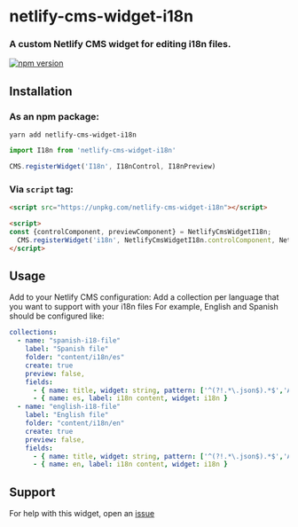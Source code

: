 # netlify-cms-widget-i18n

### A custom Netlify CMS widget for editing i18n files.

[![npm version](https://img.shields.io/npm/v/netlify-cms-widget-i18n)](https://www.npmjs.com/netlify-cms-widget-i18n)

## Installation

### As an npm package:

```shell
yarn add netlify-cms-widget-i18n
```

```js
import I18n from 'netlify-cms-widget-i18n'

CMS.registerWidget('I18n', I18nControl, I18nPreview)
```

### Via `script` tag:

```html
<script src="https://unpkg.com/netlify-cms-widget-i18n"></script>

<script>
const {controlComponent, previewComponent} = NetlifyCmsWidgetI18n;
  CMS.registerWidget('i18n', NetlifyCmsWidgetI18n.controlComponent, NetlifyCmsWidgetI18n.previewComponent)
</script>
```

## Usage

Add to your Netlify CMS configuration:
Add a collection per language that you want to support with your i18n files
For example, English and Spanish should be configured like:

```yaml
collections:
  - name: "spanish-i18-file"
    label: "Spanish file"
    folder: "content/i18n/es"
    create: true
    preview: false,
    fields:
      - { name: title, widget: string, pattern: ['^(?!.*\.json$).*$','A JSON file name can have no spaces or special characters'], hint: 'The JSON file name (do not include folder or file extension) and a field 'name' inside of the JSON file. *NOTE: When modifying an existing file changes in this name only will change the field called 'name' inside the file content.'}
      - { name: es, label: i18n content, widget: i18n }
  - name: "english-i18-file"
    label: "English file"
    folder: "content/i18n/en"
    create: true
    preview: false,
    fields:
      - { name: title, widget: string, pattern: ['^(?!.*\.json$).*$','A JSON file name can have no spaces or special characters'], hint: 'The JSON file name (do not include folder or file extension) and a field 'name' inside of the JSON file. *NOTE: When modifying an existing file changes in this name only will change the field called 'name' inside the file content.'}
      - { name: en, label: i18n content, widget: i18n }
```


## Support

For help with this widget, open an [issue](https://github.com/<user>/<repo>)